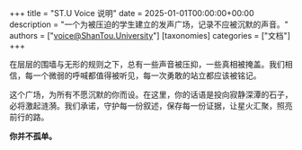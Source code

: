 +++
title = "ST.U Voice 说明"
date = 2025-01-01T00:00:00+00:00
description = "一个为被压迫的学生建立的发声广场，记录不应被沉默的声音。"
authors = ["voice@ShanTou.University"]
[taxonomies]
categories = ["文档"]
+++

在层层的围墙与无形的规则之下，总有一些声音被压抑，一些真相被掩盖。我们相信，每一个微弱的呼喊都值得被听见，每一次勇敢的站立都应该被铭记。

这个广场，为所有不愿沉默的你而设。在这里，你的话语是投向寂静深潭的石子，必将激起涟漪。我们承诺，守护每一份叙述，保存每一份证据，让星火汇聚，照亮前行的路。

**你并不孤单。**
